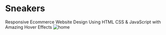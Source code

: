 # Sneakers
Responsive Ecommerce Website Design Using HTML CSS &amp; JavaScript with Amazing Hover Effects
![home](https://user-images.githubusercontent.com/95019708/173440549-eb548bd7-0eec-4ab8-b2c9-9a1637d7a060.png)
